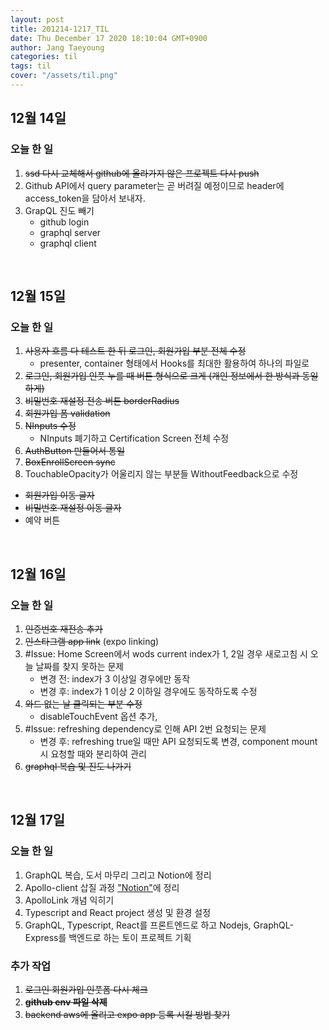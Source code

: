 ```yaml
---
layout: post
title: 201214-1217_TIL
date: Thu December 17 2020 18:10:04 GMT+0900
author: Jang Taeyoung
categories: til
tags: til
cover: "/assets/til.png"
---
```


## 12월 14일

### 오늘 한 일

1. ~~ssd 다시 교체해서 github에 올라가지 않은 프로젝트 다시 push~~
2. Github API에서 query parameter는 곧 버려질 예정이므로 header에 access_token을 담아서 보내자.
3. GrapQL 진도 빼기
   - github login
   - graphql server
   - graphql client

<br />

## 12월 15일

### 오늘 한 일

1. ~~사용자 흐름 다 테스트 한 뒤 로그인, 회원가입 부분 전체 수정~~
   - presenter, container 형태에서 Hooks를 최대한 활용하여 하나의 파일로
2. ~~로그인, 회원가입 인풋 누를 때 버튼 형식으로 크게 (개인 정보에서 한 방식과 동일하게)~~
3. ~~비밀번호 재설정 전송 버튼 borderRadius~~
4. ~~회원가입 폼 validation~~
5. ~~NInputs 수정~~
   - NInputs 폐기하고 Certification Screen 전체 수정
6. ~~AuthButton 만들어서 통일~~
7.  ~~BoxEnrollScreen sync~~
8.  TouchableOpacity가 어울리지 않는 부분들 WithoutFeedback으로 수정
   - ~~회원가입 이동 글자~~
   - ~~비밀번호 재설정 이동 글자~~
   - 예약 버튼

<br />

## 12월 16일

### 오늘 한 일

1. ~~인증번호 재전송 추가~~
2. ~~인스타그램 app link~~ (expo linking)
3. #Issue: Home Screen에서 wods current index가 1, 2일 경우 새로고침 시 오늘 날짜를 찾지 못하는 문제
   - 변경 전: index가 3 이상일 경우에만 동작
   - 변경 후: index가 1 이상 2 이하일 경우에도 동작하도록 수정
4. ~~와드 없는 날 클릭되는 부분 수정~~
   - disableTouchEvent 옵션 추가,
5. #Issue: refreshing dependency로 인해 API 2번 요청되는 문제
   - 변경 후: refreshing true일 때만 API 요청되도록 변경, component mount 시 요청할 때와 분리하여 관리
6. ~~graphql 복습 및 진도 나가기~~

<br />

## 12월 17일

### 오늘 한 일

1. GraphQL 복습, 도서 마무리 그리고 Notion에 정리
2. Apollo-client 삽질 과정 ["Notion"](https://www.notion.so/youngsworkspace/GraphQL-808a2f0476de4e9ea69f1b50a0f082c2)에 정리
3. ApolloLink 개념 익히기 
4. Typescript and React project 생성 및 환경 설정
5. GraphQL, Typescript, React를 프론트엔드로 하고 Nodejs, GraphQL-Express를 백엔드로 하는 토이 프로젝트 기획

### 추가 작업

1. ~~로그인 회원가입 인풋폼 다시 체크~~
2. ~~**github env 파일 삭제**~~
3. ~~backend aws에 올리고 expo app 등록 시킬 방법 찾기~~
